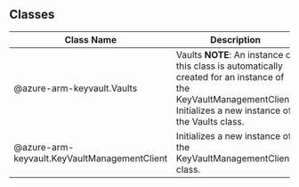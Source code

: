 ## Classes
| Class Name | Description |
|---|---|
| @azure-arm-keyvault.Vaults |Vaults __NOTE__: An instance of this class is automatically created for an instance of the KeyVaultManagementClient. Initializes a new instance of the Vaults class.|
| @azure-arm-keyvault.KeyVaultManagementClient |Initializes a new instance of the KeyVaultManagementClient class.|
